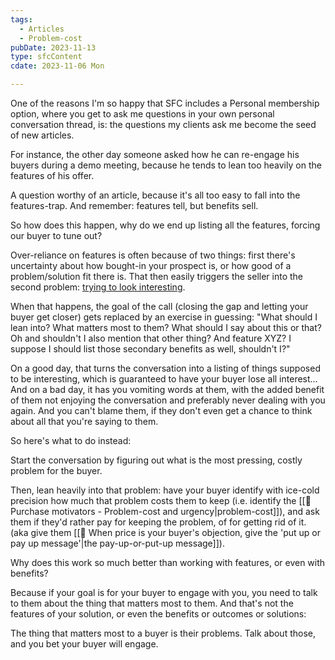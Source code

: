 ```yaml
---
tags:
  - Articles
  - Problem-cost
pubDate: 2023-11-13
type: sfcContent
cdate: 2023-11-06 Mon

---
```

One of the reasons I'm so happy that SFC includes a Personal membership option, where you get to ask me questions in your own personal conversation thread, is: the questions my clients ask me become the seed of new articles. 

For instance, the other day someone asked how he can re-engage his buyers during a demo meeting, because he tends to lean too heavily on the features of his offer. 

A question worthy of an article, because it's all too easy to fall into the features-trap. And remember: features tell, but benefits sell. 

So how does this happen, why do we end up listing all the features, forcing our buyer to tune out?
  
Over-reliance on features is often because of two things: first there's uncertainty about how bought-in your prospect is, or how good of a problem/solution fit there is. That then easily triggers the seller into the second problem: [trying to look interesting](https://salesflowcoach.app/dont-be-interesting-to-your-buyers-be-useful-instead). 

When that happens, the goal of the call (closing the gap and letting your buyer get closer) gets replaced by an exercise in guessing: "What should I lean into? What matters most to them? What should I say about this or that? Oh and shouldn't I also mention that other thing? And feature XYZ? I suppose I should list those secondary benefits as well, shouldn't I?"

On a good day, that turns the conversation into a listing of things supposed to be interesting, which is guaranteed to have your buyer lose all interest... And on a bad day, it has you vomiting words at them, with the added benefit of them not enjoying the conversation and preferably never dealing with you again. And you can't blame them, if they don't even get a chance to think about all that you're saying to them. 
  
So here's what to do instead:

Start the conversation by figuring out what is the most pressing, costly problem for the buyer. 

Then, lean heavily into that problem: have your buyer identify with ice-cold precision how much that problem costs them to keep (i.e. identify the [[📄 Purchase motivators - Problem-cost and urgency|problem-cost]]), and ask them if they'd rather pay for keeping the problem, of for getting rid of it. (aka give them [[📄 When price is your buyer's objection, give the 'put up or pay up message'|the pay-up-or-put-up message]]).

Why does this work so much better than working with features, or even with benefits?

Because if your goal is for your buyer to engage with you, you need to talk to them about the thing that matters most to them. And that's not the features of your solution, or even the benefits or outcomes or solutions:

The thing that matters most to a buyer is their problems. Talk about those, and you bet your buyer will engage. 


